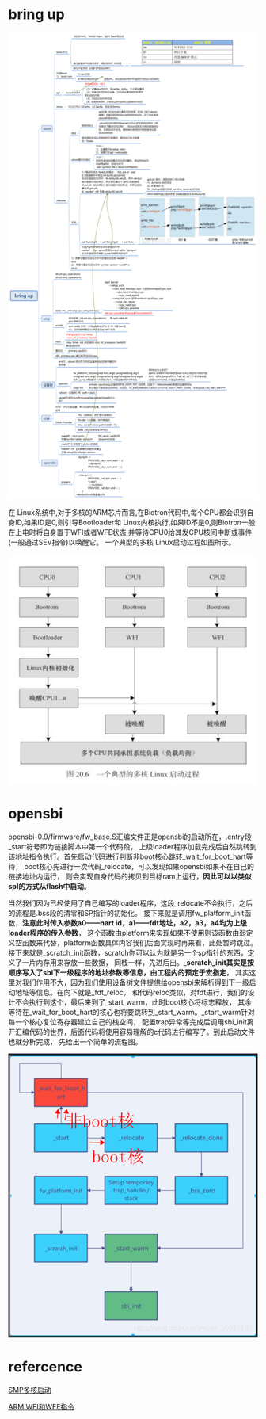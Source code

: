 
# bring up

![image](bring_up.png)

在 Linux系统中,对于多核的ARM芯片而言,在Biotron代码中,每个CPU都会识别自身ID,如果ID是0,则引导Bootloader和 Linux内核执行,如果ID不是0,则Biotron一般在上电时将自身置于WFI或者WFE状态,并等待CPU0给其发CPU核间中断或事件(一般通过SEV指令)以唤醒它。
一个典型的多核 Linux启动过程如图所示。

![image](https://github.com/magnate3/linux-riscv-dev/blob/main/exercises/boot/boot.png)

# opensbi

opensbi-0.9/firmware/fw_base.S汇编文件正是opensbi的启动所在，.entry段_start符号即为链接脚本中第一个代码段，
上级loader程序加载完成后自然跳转到该地址指令执行。首先启动代码进行判断非boot核心跳转_wait_for_boot_hart等待，
boot核心先进行一次代码_relocate，可以发现如果opensbi如果不在自己的链接地址内运行，
则会实现自身代码的拷贝到目标ram上运行，**因此可以以类似spl的方式从flash中启动**。

当然我们因为已经使用了自己编写的loader程序，这段_relocate不会执行，之后的流程是.bss段的清零和SP指针的初始化。
接下来就是调用fw_platform_init函数，**注意此时传入参数a0——hart id，a1——fdt地址，a2，a3，a4均为上级loader程序的传入参数**，
这个函数由platform来实现如果不使用则该函数由弱定义空函数来代替，platform函数具体内容我们后面实现时再来看，此处暂时跳过。
接下来就是_scratch_init函数，scratch你可以认为就是另一个sp指针的东西，定义了一片内存用来存放一些数据，
同栈一样，先进后出。_**scratch_init其实是按顺序写入了sbi下一级程序的地址参数等信息，由工程内的预定于宏指定**，
其实这里对我们作用不大，因为我们使用设备树文件提供给opensbi来解析得到下一级启动地址等信息。在向下就是_fdt_reloc，
和代码reloc类似，对fdt进行，我们的设计不会执行到这个，最后来到了_start_warm，此时boot核心将标志释放，
其余等待在_wait_for_boot_hart的核心也将要跳转到_start_warm。_start_warm针对每一个核心复位寄存器建立自己的栈空间，
配置trap异常等完成后调用sbi_init离开汇编代码的世界，后面代码将使用容易理解的c代码进行编写了。到此启动文件也就分析完成，
先给出一个简单的流程图。
 
 
 ![image](https://github.com/magnate3/linux-riscv-dev/blob/main/exercises/boot/opensbi.png)

#  refercence

[SMP多核启动](https://www.cnblogs.com/linhaostudy/p/9371562.html)

[ARM WFI和WFE指令](http://www.wowotech.net/armv8a_arch/wfe_wfi.html)